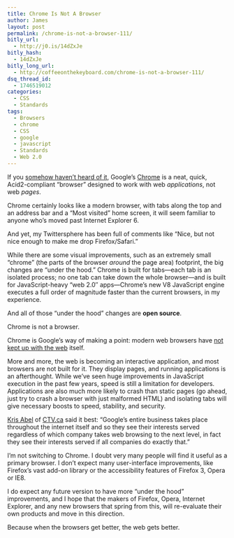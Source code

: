 ```yaml
---
title: Chrome Is Not A Browser
author: James
layout: post
permalink: /chrome-is-not-a-browser-111/
bitly_url:
  - http://j0.is/14dZxJe
bitly_hash:
  - 14dZxJe
bitly_long_url:
  - http://coffeeonthekeyboard.com/chrome-is-not-a-browser-111/
dsq_thread_id:
  - 1746519012
categories:
  - CSS
  - Standards
tags:
  - Browsers
  - chrome
  - CSS
  - google
  - javascript
  - Standards
  - Web 2.0
---
```

If you [somehow haven&#8217;t heard of it][1], Google&#8217;s [Chrome][2] is a neat, quick, Acid2-compliant &#8220;browser&#8221; designed to work with web *applications*, not web *pages*.

Chrome certainly looks like a modern browser, with tabs along the top and an address bar and a &#8220;Most visited&#8221; home screen, it will seem familiar to anyone who&#8217;s moved past Internet Explorer 6.

And yet, my Twittersphere has been full of comments like &#8220;Nice, but not nice enough to make me drop Firefox/Safari.&#8221;

While there are some visual improvements, such as an extremely small &#8220;chrome&#8221; (the parts of the browser *around* the page area) footprint, the big changes are &#8220;under the hood.&#8221; Chrome is built for tabs—each tab is an isolated process; no one tab can take down the whole browser—and is built for JavaScript-heavy &#8220;web 2.0&#8243; apps—Chrome&#8217;s new V8 JavaScript engine executes a full order of magnitude faster than the current browsers, in my experience.

And all of those &#8220;under the hood&#8221; changes are **open source**.

Chrome is not a browser.

Chrome is Google&#8217;s way of making a point: modern web browsers have [not kept up with the web][3] itself.

More and more, the web is becoming an interactive application, and most browsers are not built for it. They display pages, and running applications is an afterthought. While we&#8217;ve seen huge improvements in JavaScript execution in the past few years, speed is still a limitation for developers. Applications are also much more likely to crash than static pages (go ahead, just try to crash a browser with just malformed HTML) and isolating tabs will give necessary boosts to speed, stability, and security.

[Kris Abel][4] of [CTV.ca][5] said it best: &#8220;Google’s entire business takes place throughout the internet itself and so they see their interests served regardless of which company takes web browsing to the next level, in fact they see their interests served if all companies do exactly that.&#8221;

I&#8217;m not switching to Chrome. I doubt very many people will find it useful as a primary browser. I don&#8217;t expect many user-interface improvements, like Firefox&#8217;s vast add-on library or the accessibility features of Firefox 3, Opera or IE8.

I do expect any future version to have more &#8220;under the hood&#8221; improvements, and I hope that the makers of Firefox, Opera, Internet Explorer, and any new browsers that spring from this, will re-evaluate their own products and move in this direction.

Because when the browsers get better, the web gets better.

 [1]: http://search.twitter.com/search?q=chrome
 [2]: http://www.google.com/chrome
 [3]: http://www.youtube.com/watch?v=7RSHMheDIrM
 [4]: http://krisabel.ctv.ca/blog/_archives/2008/9/2/3866151.html
 [5]: http://krisabel.ctv.ca/